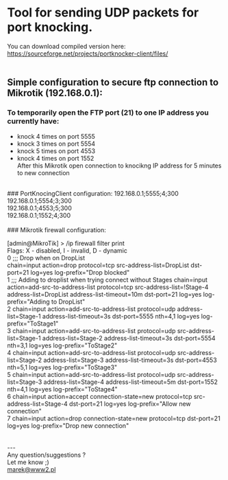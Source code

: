 # Tool for sending UDP packets for port knocking.
You can download compiled version here:</br>
https://sourceforge.net/projects/portknocker-client/files/</br>
</br>
## Simple configuration to secure ftp connection to Mikrotik (192.168.0.1):

### To temporarily open the FTP port (21) to one IP address you currently have:
- knock 4 times on port 5555</br>
- knock 3 times on port 5554</br>
- knock 5 times on port 4553</br>
- knock 4 times on port 1552</br>
After this Mikrotik open connection to knocikng IP address for 5 minutes to new connection</br>
</br>
### PortKnocingClient configuration:
192.168.0.1;5555;4;300</br>
192.168.0.1;5554;3;300</br>
192.168.0.1;4553;5;300</br>
192.168.0.1;1552;4;300</br>
</br>
### Mikrotik firewall configuration:

[admin@MikroTik] > /ip firewall filter print </br>
Flags: X - disabled, I - invalid, D - dynamic </br>
 0    ;;; Drop when on DropList</br>
      chain=input action=drop protocol=tcp src-address-list=DropList dst-port=21 log=yes log-prefix="Drop blocked" </br>
 1    ;;; Adding to droplist when trying connect without Stages      chain=input action=add-src-to-address-list protocol=tcp src-address-list=!Stage-4 address-list=DropList address-list-timeout=10m dst-port=21 log=yes log-prefix="Adding to DropList"</br> 
 2    chain=input action=add-src-to-address-list protocol=udp address-list=Stage-1 address-list-timeout=3s dst-port=5555 nth=4,1 log=yes log-prefix="ToStage1" </br>
 3    chain=input action=add-src-to-address-list protocol=udp src-address-list=Stage-1 address-list=Stage-2 address-list-timeout=3s dst-port=5554 nth=3,1 log=yes log-prefix="ToStage2" </br>
 4    chain=input action=add-src-to-address-list protocol=udp src-address-list=Stage-2 address-list=Stage-3 address-list-timeout=3s dst-port=4553 nth=5,1 log=yes log-prefix="ToStage3" </br>
 5    chain=input action=add-src-to-address-list protocol=udp src-address-list=Stage-3 address-list=Stage-4 address-list-timeout=5m dst-port=1552 nth=4,1 log=yes log-prefix="ToStage4" </br>
 6    chain=input action=accept connection-state=new protocol=tcp src-address-list=Stage-4 dst-port=21 log=yes log-prefix="Allow new connection" </br>
 7    chain=input action=drop connection-state=new protocol=tcp dst-port=21 log=yes log-prefix="Drop new connection" </br>
</br>
</br>
---</br>
Any question/suggestions ?</br>
Let me know ;)</br>
marek@www2.pl</br>
</br>


